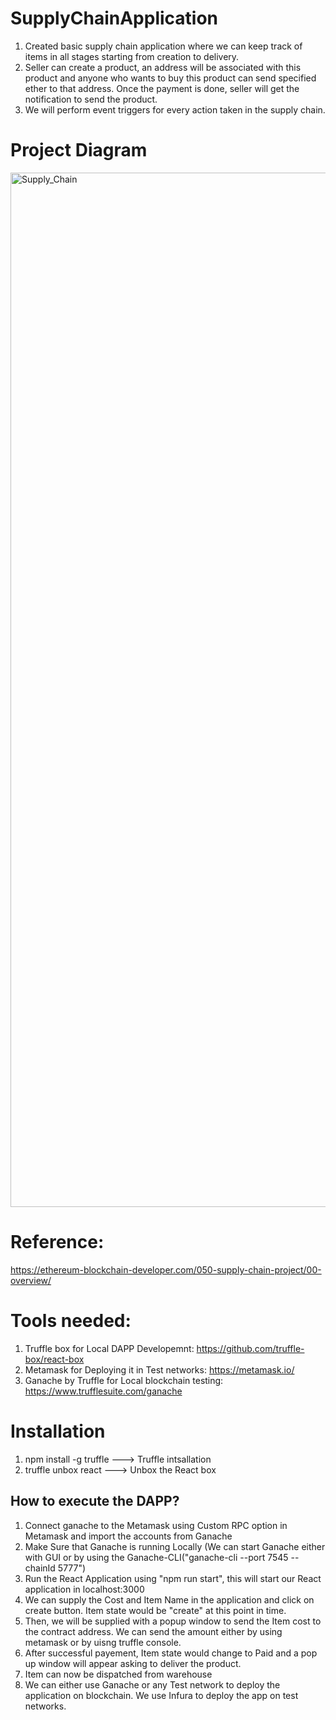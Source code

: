 # SupplyChainApplication
1. Created basic supply chain application where we can keep track of items in all stages starting from creation to delivery.
2. Seller can create a product, an address will be associated with this product and anyone who wants to buy this product can send specified ether to that address. Once the payment is done, seller will get the notification to send the product.
3. We will perform event triggers for every action taken in the supply chain.

# Project Diagram

<img width="1655" alt="Supply_Chain" src="https://user-images.githubusercontent.com/10496268/126784507-20a16437-2b0a-47f2-8005-85359ebf82ad.png">

# Reference:
https://ethereum-blockchain-developer.com/050-supply-chain-project/00-overview/

# Tools needed:
1. Truffle box for Local DAPP Developemnt: https://github.com/truffle-box/react-box
2. Metamask for Deploying it in Test networks:  https://metamask.io/
3. Ganache by Truffle for Local blockchain testing:  https://www.trufflesuite.com/ganache

# Installation
1. npm install -g truffle ---> Truffle intsallation
2. truffle unbox react    ---> Unbox the React box

## How to execute the DAPP?
1. Connect ganache to the Metamask using Custom RPC option in Metamask and import the accounts from Ganache
2. Make Sure that Ganache is running Locally (We can start Ganache either with GUI or by using the Ganache-CLI("ganache-cli --port 7545 --chainId 5777")
3. Run the React Application using "npm run start", this will start our React application in localhost:3000
4. We can supply the Cost and Item Name in the application and click on create button. Item state would be "create" at this point in time.
5. Then, we will be supplied with a popup window to send the Item cost to the contract address. We can send the amount either by using metamask or by uisng truffle console.
6. After successful payement, Item state would change to Paid and a pop up window will appear asking to deliver the product.
7. Item can now be dispatched from warehouse
8. We can either use Ganache or any Test network to deploy the application on blockchain. We use Infura to deploy the app on test networks.

